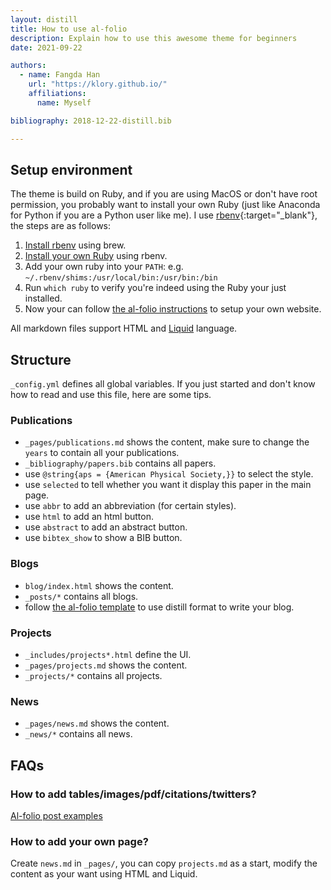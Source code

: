 ```yaml
---
layout: distill
title: How to use al-folio
description: Explain how to use this awesome theme for beginners
date: 2021-09-22

authors:
  - name: Fangda Han
    url: "https://klory.github.io/"
    affiliations:
      name: Myself

bibliography: 2018-12-22-distill.bib

---
```


## Setup environment

The theme is build on Ruby, and if you are using MacOS or don't have root permission, you probably want to install your own Ruby (just like Anaconda for Python if you are a Python user like me). I use [rbenv](https://github.com/rbenv/rbenv){:target="\_blank"}, the steps are as follows:

1. [Install rbenv](https://github.com/rbenv/rbenv#using-package-managers) using brew.
2. [Install your own Ruby](https://github.com/rbenv/rbenv#installing-ruby-versions) using rbenv.
3. Add your own ruby into your `PATH`: e.g. `~/.rbenv/shims:/usr/local/bin:/usr/bin:/bin`
4. Run `which ruby` to verify you're indeed using the Ruby your just installed.
5. Now your can follow [the al-folio instructions](https://github.com/alshedivat/al-folio#local-setup) to setup your own website.

All markdown files support HTML and [Liquid](https://github.com/Shopify/liquid) language.


## Structure

`_config.yml` defines all global variables. If you just started and don't know how to read and use this file, here are some tips.

### Publications

* `_pages/publications.md` shows the content, make sure to change the `years` to contain all your publications. 
* `_bibliography/papers.bib` contains all papers.
* use `@string{aps = {American Physical Society,}}` to select the style.
* use `selected` to tell whether you want it display this paper in the main page.
* use `abbr` to add an abbreviation (for certain styles).
* use `html` to add an html button.
* use `abstract` to add an abstract button.
* use `bibtex_show` to show a BIB button.

### Blogs

* `blog/index.html` shows the content.
* `_posts/*` contains all blogs.
* follow [the al-folio template](https://github.com/alshedivat/al-folio/blob/master/_posts/2018-12-22-distill.md) to use distill format to write your blog.

### Projects

* `_includes/projects*.html` define the UI.
* `_pages/projects.md` shows the content.
* `_projects/*` contains all projects.

### News

* `_pages/news.md` shows the content.
* `_news/*` contains all news.


## FAQs

### How to add tables/images/pdf/citations/twitters?

[Al-folio post examples](https://github.com/alshedivat/al-folio/tree/master/_posts)

### How to add your own page?

Create `news.md` in `_pages/`, you can copy `projects.md` as a start, modify the content as your want using HTML and Liquid.